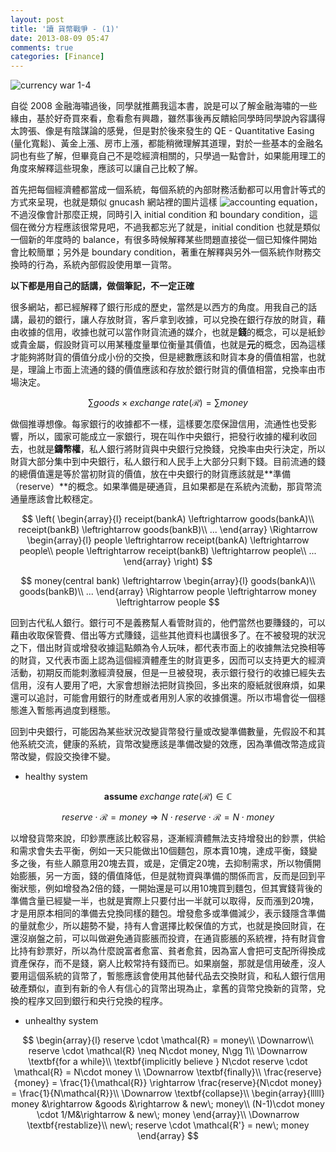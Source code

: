 ```yaml
---
layout: post
title: '讀 貨幣戰爭 - (1)'
date: 2013-08-09 05:47
comments: true
categories: [Finance]
---
```


![currency war 1-4](http://user-image.logdown.io/user/838/blog/831/post/84441/vZKVfth7RwmsDeHBHiLt_Photo%203.jpg)

自從 2008 金融海嘯過後，同學就推薦我這本書，說是可以了解金融海嘯的一些緣由，基於好奇買來看，愈看愈有興趣，雖然事後再反饋給同學時同學說內容講得太誇張、像是有陰謀論的感覺，但是對於後來發生的 QE - Quantitative Easing (量化寬鬆)、黃金上漲、房市上漲，都能稍微理解其道理，對於一些基本的金融名詞也有些了解，但畢竟自己不是唸經濟相關的，只學過一點會計，如果能用理工的角度來解釋這些現象，應該可以讓自己比較了解。

<!--more-->

首先把每個經濟體都當成一個系統，每個系統的內部財務活動都可以用會計等式的方式來呈現，也就是類似 gnucash 網站裡的圖片這樣 ![accounting equation](http://www.gnucash.org/images/features/basics_AccountRelationships.png)，不過沒像會計那麼正規，同時引入 initial condition 和 boundary condition，這個在微分方程應該很常見吧，不過我都忘光了就是，initial condition 也就是類似一個新的年度時的 balance，有很多時候解釋某些問題直接從一個已知條件開始會比較簡單；另外是 boundary condition，著重在解釋與另外一個系統作財務交換時的行為，系統內部假設使用單一貨幣。


 **以下都是用自己的話講，做個筆記，不一定正確**

很多網站，都已經解釋了銀行形成的歷史，當然是以西方的角度。用我自己的話講，最初的銀行，讓人存放財貨，客戶拿到收據，可以兌換在銀行存放的財貨，藉由收據的信用，收據也就可以當作財貨流通的媒介，也就是**錢**的概念，可以是紙鈔或貴金屬，假設財貨可以用某種度量單位衡量其價值，也就是**元**的概念，因為這樣才能夠將財貨的價值分成小份的交換，但是總數應該和財貨本身的價值相當，也就是，理論上市面上流通的錢的價值應該和存放於銀行財貨的價值相當，兌換率由市場決定。

$$ \sum{ goods \times exchange\;rate(\mathcal{R}) }= \sum{ money} $$


做個推導想像。每家銀行的收據都不一樣，這樣要怎麼保證信用，流通性也受影響，所以，國家可能成立一家銀行，現在叫作中央銀行，把發行收據的權利收回去，也就是**鑄幣權**，私人銀行將財貨與中央銀行兌換錢，兌換率由央行決定，所以財貨大部分集中到中央銀行，私人銀行和人民手上大部分只剩下錢。目前流通的錢的總價值還是等於當初財貨的價值，放在中央銀行的財貨應該就是**準備（reserve）**的概念。如果準備是硬通貨，且如果都是在系統內流動，那貨幣流通量應該會比較穩定。  


$$  
\left(
\begin{array}{l}  
receipt(bankA) \leftrightarrow goods(bankA)\\
receipt(bankB) \leftrightarrow goods(bankB)\\
...
\end{array}
\Rightarrow
\begin{array}{l}
people \leftrightarrow receipt(bankA) \leftrightarrow people\\
people \leftrightarrow receipt(bankB) \leftrightarrow people\\
...
\end{array}
\right)
$$

$$  
money(central bank) \leftrightarrow
\begin{array}{l}
goods(bankA)\\
goods(bankB)\\
...
\end{array}
\Rightarrow 
people \leftrightarrow money \leftrightarrow people
$$



回到古代私人銀行。銀行可不是義務幫人看管財貨的，他們當然也要賺錢的，可以藉由收取保管費、借出等方式賺錢，這些其他資料也講很多了。在不被發現的狀況之下，借出財貨或增發收據這點頗為令人玩味，都代表市面上的收據無法兌換相等的財貨，又代表市面上認為這個經濟體產生的財貨更多，因而可以支持更大的經濟活動，初期反而能刺激經濟發展，但是一旦被發現，表示銀行發行的收據已經失去信用，沒有人要用了吧，大家會想辦法把財貨換回，多出來的廢紙就很麻煩，如果還可以追討，可能會用銀行的財產或者用別人家的收據償還。所以市場會從一個穩態進入暫態再過度到穩態。

回到中央銀行，可能因為某些狀況改變貨幣發行量或改變準備數量，先假設不和其他系統交流，健康的系統，貨幣改變應該是準備改變的效應，因為準備改幣造成貨幣改變，假設交換律不變。
- healthy system

$$
 \textbf{assume } exchange\; rate(\mathcal{R}) \in \mathbb{C}
$$

$$
reserve\cdot \mathcal{R} = money
\Rightarrow
N\cdot reserve \cdot \mathcal{R} = N\cdot money
$$

以增發貨幣來說，印鈔票應該比較容易，逐漸經濟體無法支持增發出的鈔票，供給和需求會失去平衡，例如一天只能做出10個麵包，原本賣10塊，達成平衡，錢變多之後，有些人願意用20塊去買，或是，定價定20塊，去抑制需求，所以物價開始膨脹，另一方面，錢的價值降低，但是就物資與準備的關係而言，反而是回到平衡狀態，例如增發為2倍的錢，一開始還是可以用10塊買到麵包，但其實錢背後的準備含量已經變一半，也就是實際上只要付出一半就可以取得，反而漲到20塊，才是用原本相同的準備去兌換同樣的麵包。增發愈多或準備減少，表示錢隱含準備的量就愈少，所以趨勢不變，持有人會選擇比較保值的方式，也就是換回財貨，在還沒崩盤之前，可以叫做避免通貨膨脹而投資，在通貨膨脹的系統裡，持有財貨會比持有鈔票好，所以為什麼說富者愈富、貧者愈貧，因為富人會把可支配所得換成資產保存，而不是錢，窮人比較常持有錢而已。如果崩盤，那就是信用破產，沒人要用這個系統的貨幣了，暫態應該會使用其他替代品去交換財貨，和私人銀行信用破產類似，直到有新的令人有信心的貨幣出現為止，拿舊的貨幣兌換新的貨幣，兌換的程序又回到銀行和央行兌換的程序。
- unhealthy system

$$
\begin{array}{l}
    reserve \cdot \mathcal{R} = money\\
    \Downarrow\\
    reserve \cdot \mathcal{R} \neq N\cdot money, N\gg 1\\
    \Downarrow \textbf{for a while}\\
    \textbf{implicitly believe } N\cdot reserve \cdot \mathcal{R} = N\cdot money \\
    \Downarrow \textbf{finally}\\
    \frac{reserve}{money} = \frac{1}{\mathcal{R}} \rightarrow \frac{reserve}{N\cdot money} = \frac{1}{N\mathcal{R}}\\
    \Downarrow \textbf{collapse}\\
    \begin{array}{lllll}
        money &\rightarrow &goods &\rightarrow & new\; money\\
        (N-1)\cdot money \cdot 1/M&\rightarrow & new\; money
    \end{array}\\
    \Downarrow \textbf{restablize}\\
    new\; reserve \cdot \mathcal{R'} =  new\; money
\end{array}
$$

